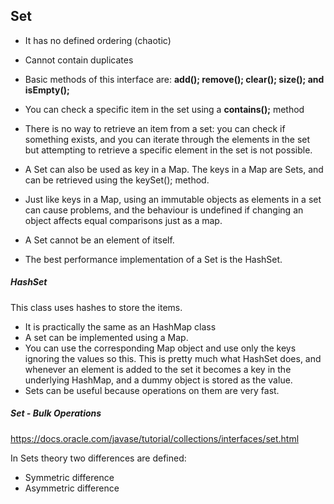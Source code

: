 ## Set

 - It has no defined ordering (chaotic)
 - Cannot contain duplicates
 - Basic methods of this interface are: **add(); remove(); clear(); size(); and isEmpty();**
 - You can check a specific item in the set using a **contains();** method
 - There is no way to retrieve an item from a set: you can check if something exists, and you can iterate through the elements in the set
 but attempting to retrieve a specific element in the set is not possible.
 
 - A Set can also be used as key in a Map. The keys in a Map are Sets, and can be retrieved using the keySet(); method.
 
 - Just like keys in a Map, using an immutable objects as elements in a set can cause problems, and the behaviour is undefined
 if changing an object affects equal comparisons just as a map.
 
  - A Set cannot be an element of itself.
  
  - The best performance implementation of a Set is the HashSet.
  
##### HashSet
  
 This class uses hashes to store the items.
 
  - It is practically the same as an HashMap class
  - A set can be implemented using a Map.
  - You can use the corresponding Map object and use only the keys ignoring the values so this.
  This is pretty much what HashSet does, and whenever an element is added to the set it becomes a key in the underlying HashMap,
  and a dummy object is stored as the value.
  - Sets can be useful because operations on them are very fast.
  
##### Set - Bulk Operations

https://docs.oracle.com/javase/tutorial/collections/interfaces/set.html

In Sets theory two differences are defined:

 - Symmetric difference
 - Asymmetric difference
